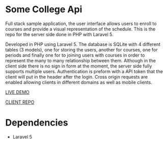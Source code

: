 Some College Api
================

Full stack sample application, the user interface allows users to enroll to courses and provide a visual representation of the schedule. This is the repo for the server side done in PHP with Laravel 5.

Developed in PHP using Laravel 5. The database is SQLite with 4 different tables (3 models), one for storing the users, another for courses, one for periods and finally one for to joining users with courses in order to represent the many to many relationship between them. Although in the client side there is no sign in form at the moment, the server side fully supports multiple users. Authentication is preform with a API token that the client will put in the header after the login. Cross origin requests are enabled allowing clients in different domains as well as mobile clients.

[LIVE DEMO](http://luisbravoa.com/sandbox/some-college-client/)

[CLIENT REPO](https://github.com/luisbravoa/some-college-client)

Dependencies
============

- Laravel 5